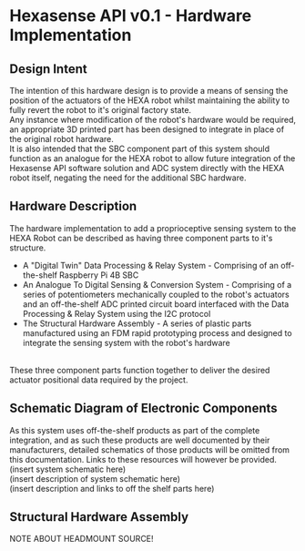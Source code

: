 # Hexasense API v0.1 - Hardware Implementation

## Design Intent

The intention of this hardware design is to provide a means of sensing the position of the actuators of the HEXA robot whilst maintaining the ability to fully revert the robot 
to it's original factory state.
<br>
Any instance where modification of the robot's hardware would be required, an appropriate 3D printed part has been designed to integrate in place of the original robot hardware.
<br>
It is also intended that the SBC component part of this system should function as an analogue for the HEXA robot to allow future integration of the Hexasense API software solution and ADC system 
directly with the HEXA robot itself, negating the need for the additional SBC hardware.
<br>


## Hardware Description

The hardware implementation to add a proprioceptive sensing system to the HEXA Robot can be described as having three component parts to it's structure.
<br>
- A "Digital Twin" Data Processing & Relay System - Comprising of an off-the-shelf Raspberry Pi 4B SBC
- An Analogue To Digital Sensing & Conversion System - Comprising of a series of potentiometers mechanically coupled to the robot's actuators and an off-the-shelf ADC printed circuit board interfaced with the Data Processing & Relay System using the I2C protocol
- The Structural Hardware Assembly - A series of plastic parts manufactured using an FDM rapid prototyping process and designed to integrate the sensing system with the robot's hardware
<br>
These three component parts function together to deliver the desired actuator positional data required by the project.
<br>


## Schematic Diagram of Electronic Components

As this system uses off-the-shelf products as part of the complete integration, and as such these products are well documented by their manufacturers, detailed schematics of those products will be omitted from this documentation. Links to these resources will however be provided.
<br>
(insert system schematic here)
<br>
(insert description of system schematic here)
<br>
(insert description and links to off the shelf parts here)
<br>


## Structural Hardware Assembly


NOTE ABOUT HEADMOUNT SOURCE!